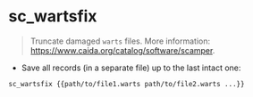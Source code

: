 # sc_wartsfix

> Truncate damaged `warts` files.
> More information: <https://www.caida.org/catalog/software/scamper>.

- Save all records (in a separate file) up to the last intact one:

`sc_wartsfix {{path/to/file1.warts path/to/file2.warts ...}}`
